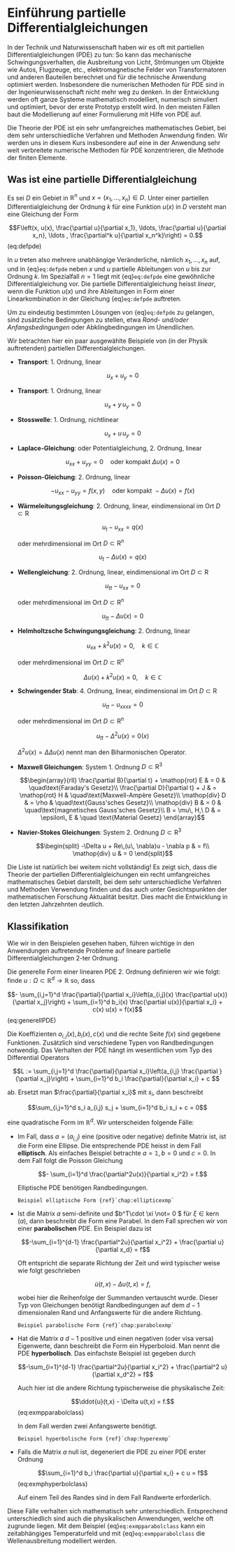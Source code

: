 # Einführung partielle Differentialgleichungen

In der Technik und  Naturwissenschaft haben wir es oft mit partiellen Differentialgleichungen (PDE) zu tun: So kann das mechanische Schwingungsverhalten, die Ausbreitung von Licht, Strömungen um Objekte wie Autos, Flugzeuge, etc., elektromagnetische Felder von Transformatoren und anderen Bauteilen berechnet und für die technische Anwendung optimiert werden. Insbesondere die numerischen Methoden für PDE sind in der Ingenieurwissenschaft nicht mehr weg zu denken. In der Entwicklung werden oft ganze Systeme mathematisch modelliert, numerisch simuliert und optimiert, bevor der erste Prototyp erstellt wird. In den meisten Fällen baut die Modellierung auf einer Formulierung mit Hilfe von PDE auf. 

Die Theorie der PDE ist ein sehr umfangreiches mathematisches Gebiet, bei dem sehr unterschiedliche Verfahren und Methoden Anwendung finden. Wir werden uns in diesem Kurs insbesondere auf eine in der Anwendung sehr weit verbreitete numerische Methoden für PDE konzentrieren, die Methode der finiten Elemente.


## Was ist eine partielle Differentialgleichung

Es sei $D$ ein Gebiet in $\mathbb{R}^n$ und $x = (x_1,...,x_n) \in D$. Unter einer partiellen Differentialgleichung der Ordnung $k$ für eine Funktion $u(x)$ in $D$ versteht man eine Gleichung der Form

$$F\left(x, u(x), \frac{\partial u}{\partial x_1}, \ldots,  \frac{\partial u}{\partial x_n}, \ldots ,  \frac{\partial^k u}{\partial x_n^k}\right) = 0.$$ (eq:defpde)

In $u$ treten also mehrere unabhängige Veränderliche, nämlich $x_1,\ldots , x_n$ auf, und in {eq}`eq:defpde` neben $x$ und $u$ partielle Ableitungen von $u$ bis zur Ordnung $k$. Im Spezialfall $n = 1$ liegt mit {eq}`eq:defpde` eine gewöhnliche Differentialgleichung vor. Die partielle Differentialgleichung heisst *linear*, wenn die Funktion $u(x)$ und ihre Ableitungen in Form einer Linearkombination in der Gleichung {eq}`eq:defpde` auftreten.

Um zu eindeutig bestimmten Lösungen von {eq}`eq:defpde` zu gelangen, sind zusätzliche Bedingungen zu stellen, etwa *Rand- und/oder Anfangsbedingungen* oder Abklingbedingungen im Unendlichen.

Wir betrachten hier ein paar ausgewählte Beispiele von (in der Physik auftretenden) partiellen Differentialgleichungen.

* **Transport**: 1. Ordnung, linear

  $$u_x + u_y = 0$$

* **Transport**: 1. Ordnung, linear

  $$u_x + y\, u_y = 0$$

* **Stosswelle**: 1. Ordnung, nichtlinear

  $$u_x + u\, u_y = 0$$

* **Laplace-Gleichung**: oder Potentialgleichung, 2. Ordnung, linear

  $$u_{xx} + u_{yy} = 0\quad\text{oder kompakt}\ \Delta u(x) = 0$$

* **Poisson-Gleichung**: 2. Ordnung, linear

  $$-u_{xx} - u_{yy} = f(x,y)\quad\text{oder kompakt}\ -\Delta u(x) = f(x)$$

* **Wärmeleitungsgleichung**: 2. Ordnung, linear, eindimensional im Ort $D\subset \mathop{R}$

  $$u_t-u_{xx} = q(x)$$

  oder mehrdimensional im Ort $D\subset\mathop{R}^n$

  $$u_t-\Delta u(x) = q(x)$$

* **Wellengleichung**: 2. Ordnung, linear, eindimensional im Ort $D\subset \mathop{R}$

  $$u_{tt}-u_{xx} = 0$$

  oder mehrdimensional im Ort $D\subset\mathop{R}^n$

  $$u_{tt}-\Delta u(x) = 0$$

* **Helmholtzsche Schwingungsgleichung**: 2. Ordnung, linear

  $$u_{xx}+k^2 u(x) = 0, \quad k\in\mathbb{C}$$

  oder mehrdimensional im Ort $D\subset\mathop{R}^n$

  $$\Delta u(x)+k^2 u(x) = 0, \quad k\in\mathbb{C}$$

* **Schwingender Stab**: 4. Ordnung, linear, eindimensional im Ort $D\subset \mathop{R}$

  $$u_{tt}-u_{xxxx} = 0$$

  oder mehrdimensional im Ort $D\subset\mathop{R}^n$

  $$u_{tt}-\Delta^2 u(x) = 0(x)$$

  $\Delta^2u(x) = \Delta\Delta u(x)$ nennt man den Biharmonischen Operator.

* **Maxwell Gleichungen**: System 1. Ordnung $D \subset \mathop{R}^3$

  $$\begin{array}{rll}
	\frac{\partial B}{\partial t} + \mathop{rot} E & = 0 & \quad\text{Faraday's Gesetz}\\
	\frac{\partial D}{\partial t} + J & = \mathop{rot} H & \quad\text{Maxwell-Ampère Gesetz}\\
	\mathop{div} D & = \rho  & \quad\text{Gauss'sches Gesetz}\\
	\mathop{div} B & = 0 & \quad\text{magnetisches Gauss'sches Gesetz}\\
	B = \mu\, H,\ D & = \epsilon\, E & \quad \text{Material Gesetz}
  \end{array}$$

* **Navier-Stokes Gleichungen**: System 2. Ordnung $D \subset \mathop{R}^3$

  $$\begin{split}
	-\Delta u + Re\,(u\, \nabla)u - \nabla p & = f\\
	\mathop{div} u & = 0
  \end{split}$$

Die Liste ist natürlich bei weitem nicht vollständig! Es zeigt sich, dass die Theorie der partiellen Differentialgleichungen ein recht umfangreiches mathematisches Gebiet darstellt, bei dem sehr unterschiedliche Verfahren und Methoden Verwendung finden und das auch unter Gesichtspunkten der mathematischen Forschung Aktualität besitzt. Dies macht die Entwicklung in den letzten Jahrzehnten deutlich.

## Klassifikation 

Wie wir in den Beispielen gesehen haben, führen wichtige in den Anwendungen auftretende Probleme auf lineare partielle Differentialgleichungen 2-ter Ordnung. 

Die generelle Form einer linearen PDE 2. Ordnung definieren wir wie folgt: finde $u: \Omega \subset \mathbb{R}^d \to \mathbb{R}$ so, dass

$$- \sum_{i,j=1}^d \frac{\partial}{\partial x_i}\left(a_{i,j}(x) \frac{\partial u(x)}{\partial x_j}\right) + \sum_{i=1}^d b_i(x) \frac{\partial u(x)}{\partial x_i} + c(x) u(x) = f(x)$$ (eq:generellPDE)

Die Koeffizienten $a_{i,j}(x), b_i(x), c(x)$ und die rechte Seite $f(x)$ sind gegebene Funktionen. Zusätzlich sind verschiedene Typen von Randbedingungen notwendig. Das Verhalten der PDE hängt im wesentlichen vom Typ des Differential Operators

$$L := \sum_{i,j=1}^d \frac{\partial}{\partial x_i}\left(a_{i,j} \frac{\partial }{\partial x_j}\right) + \sum_{i=1}^d b_i \frac{\partial}{\partial x_i} + c $$

ab. Ersetzt man $\frac{\partial}{\partial x_i}$ mit $s_i$, dann beschreibt

$$\sum_{i,j=1}^d s_i a_{i,j} s_j     + \sum_{i=1}^d b_i s_i + c = 0$$

eine quadratische Form im $\mathbb{R}^d$. Wir unterscheiden folgende Fälle:

* Im Fall, dass $a = (a_{i,j})$ eine (positive oder negative) definite Matrix ist, ist die Form eine Ellipse. Die entsprechende PDE heisst in dem Fall **elliptisch**. Als einfaches Beispiel betrachte $a = \mathbb{1}, b=0$ und $c=0$. In dem Fall folgt die Poisson Gleichung

  $$- \sum_{i=1}^d \frac{\partial^2u(x)}{\partial x_i^2} = f.$$

  Elliptische PDE benötigen Randbedingungen.

  ```{seealso}
  Beispiel elliptische Form {ref}`chap:ellipticexmp`
  ```

* Ist die Matrix $a$ semi-definite und $b^T\cdot \xi \not= 0 $ für $\xi\in \mathop{kern}(a)$, dann beschreibt die Form eine Parabel. In dem Fall sprechen wir von einer **parabolischen** PDE. Ein Beispiel dazu ist

  $$-\sum_{i=1}^{d-1} \frac{\partial^2u}{\partial x_i^2} + \frac{\partial u}{\partial x_d} = f$$

  Oft entspricht die separate Richtung der Zeit und wird typischer weise wie folgt geschrieben
  
  $$\dot{u}(t,x) - \Delta u(t,x) = f,$$

  wobei hier die Reihenfolge der Summanden vertauscht wurde.
  Dieser Typ von Gleichungen benötigt Randbedingungen auf dem $d-1$ dimensionalen Rand und Anfangswerte für die andere Richtung.

  ```{seealso}
  Beispiel parabolische Form {ref}`chap:parabolexmp`
  ```

* Hat die Matrix $a$ $d-1$ positive und einen negativen (oder visa versa) Eigenwerte, dann beschreibt die Form ein Hyperboloid. Man nennt die PDE **hyperbolisch**. Das einfachste Beispiel ist gegeben durch

  $$-\sum_{i=1}^{d-1} \frac{\partial^2u}{\partial x_i^2} + \frac{\partial^2 u}{\partial x_d^2} = f$$

  Auch hier ist die andere Richtung typischerweise die physikalische Zeit:

  $$\ddot{u}(t,x) - \Delta u(t,x) = f.$$ (eq:exmpparabolclass)

  In dem Fall werden zwei Anfangswerte benötigt.

  ```{seealso}
  Beispiel hyperbolische Form {ref}`chap:hyperexmp`
  ```

* Falls die Matrix $a$ null ist, degeneriert die PDE zu einer PDE erster Ordnung

  $$\sum_{i=1}^d b_i \frac{\partial u}{\partial x_i} + c u = f$$ (eq:exmphyperbolclass)
  
  Auf einem Teil des Randes sind in dem Fall Randwerte erforderlich.

Diese Fälle verhalten sich mathematisch sehr unterschiedlich. Entsprechend unterschiedlich sind auch die physikalischen Anwendungen, welche oft zugrunde liegen. Mit dem Beispiel {eq}`eq:exmpparabolclass` kann ein zeitabhängiges Temperaturfeld und mit {eq}`eq:exmpparabolclass` die Wellenausbreitung modelliert werden.

